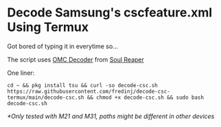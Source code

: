 # Decode Samsung's cscfeature.xml Using Termux

Got bored of typing it in everytime so...

The script uses [OMC Decoder](https://github.com/soulr344/OMCDecoder) from [Soul Reaper](https://github.com/soulr344)

One liner:


```
cd ~ && pkg install tsu && curl -so decode-csc.sh https://raw.githubusercontent.com/fredinj/decode-csc-termux/main/decode-csc.sh && chmod +x decode-csc.sh && sudo bash decode-csc.sh
```

*\*Only tested with M21 and M31, paths might be different in other devices*
